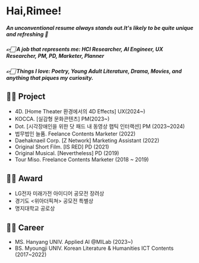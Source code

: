 # Hai,Rimee!
##### An unconventional resume always stands out.It's likely to be quite unique and refreshing 💙
##### 👉🏻 A job that represents me: HCI Researcher, AI Engineer, UX Researcher, PM, PD, Marketer, Planner
##### 👉🏻 Things I love: Poetry, Young Adult Literature, Drama, Movies, and anything that piques my curiosity.


## 🤚🏻 Project
- 4D. [Home Theater 환경에서의 4D Effects] UX(2024~)
- KOCCA. [실감형 문화콘텐츠] PM(2023~)
- Dot. [시각장애인을 위한 닷 패드 내 동영상 햅틱 인터랙션] PM (2023~2024)
- 법무법인 늘품. Feelance Contents Marketer (2022)
- Daehaknaeil Corp. [Z Network] Marketing Assistant (2022)
- Original Short Film. [IS RED] PD (2021)
- Original Musical. [Nevertheless] PD (2019)
- Tour Miso. Freelance Contents Marketer (2018 ~ 2019)


## 🤚🏻 Award
- LG전자 미래가전 아이디어 공모전 장려상
- 경기도 <위아더픽쳐> 공모전 특별상
- 명지대학교 공로상


## 🤚🏻 Career
- MS. Hanyang UNIV. Applied AI @MILab (2023~)
- BS. Myoungji UNIV. Korean Literature & Humanities ICT Contents (2017~2022)
